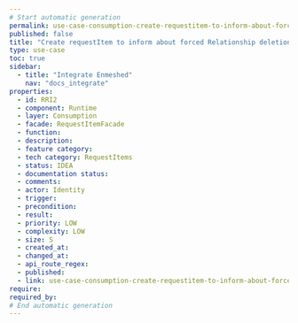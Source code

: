 ```yaml
---
# Start automatic generation
permalink: use-case-consumption-create-requestitem-to-inform-about-forced-relationship-deletion
published: false
title: "Create requestItem to inform about forced Relationship deletion"
type: use-case
toc: true
sidebar:
  - title: "Integrate Enmeshed"
    nav: "docs_integrate"
properties:
  - id: RRI2
  - component: Runtime
  - layer: Consumption
  - facade: RequestItemFacade
  - function:
  - description:
  - feature category:
  - tech category: RequestItems
  - status: IDEA
  - documentation status:
  - comments:
  - actor: Identity
  - trigger:
  - precondition:
  - result:
  - priority: LOW
  - complexity: LOW
  - size: S
  - created_at:
  - changed_at:
  - api_route_regex:
  - published:
  - link: use-case-consumption-create-requestitem-to-inform-about-forced-relationship-deletion
require:
required_by:
# End automatic generation
---
```

